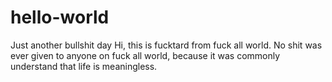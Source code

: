 # hello-world
Just another bullshit day
Hi, this is fucktard from fuck all world. No shit was ever given to anyone on fuck all world, because it was commonly understand that life is meaningless.
